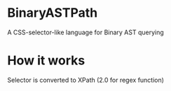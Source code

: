 # BinaryASTPath
A CSS-selector-like language for Binary AST querying

# How it works
Selector is converted to XPath (2.0 for regex function)